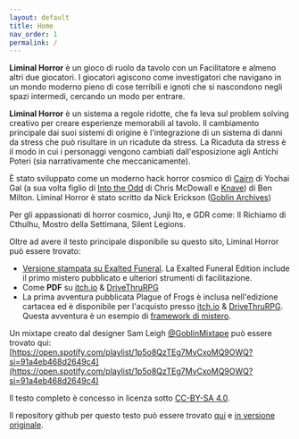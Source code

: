 ```yaml
---
layout: default
title: Home
nav_order: 1
permalink: /
---
```


**Liminal Horror** è un gioco di ruolo da tavolo con un Facilitatore e
almeno altri due giocatori. I giocatori agiscono come investigatori che
navigano in un mondo moderno pieno di cose terribili e ignoti che si
nascondono negli spazi intermedi, cercando un modo per entrare.

**Liminal Horror** è un sistema a regole ridotte, che fa leva sul problem solving creativo per creare esperienze memorabili al tavolo.  Il cambiamento principale dai suoi sistemi di origine è l'integrazione di un sistema di danni da stress che può risultare in un ricadute da stress. La Ricaduta da stress è il modo in cui i personaggi vengono cambiati dall'esposizione agli Antichi Poteri (sia narrativamente che meccanicamente).

È stato sviluppato come un moderno hack horror cosmico di [Cairn](https://yochaigal.itch.io/cairn) di Yochai Gal (a sua volta figlio di [Into the Odd](https://chrismcdee.itch.io/) di Chris McDowall  e [Knave](https://questingbeast.itch.io/knave)) di Ben Milton. Liminal Horror è stato scritto da Nick Erickson ([Goblin Archives](https://twitter.com/goblin_archives))

Per gli appassionati di horror cosmico, Junji Ito, e GDR come: Il Richiamo di Cthulhu, Mostro della Settimana, Silent Legions.

Oltre ad avere il testo principale disponibile su questo sito, Liminal Horror può essere trovato:
- [Versione stampata su Exalted Funeral](https://www.exaltedfuneral.com/products/liminal-horror-pdf). La Exalted Funeral Edition include il primo mistero pubblicato e ulteriori strumenti di facilitazione.
- Come **PDF** su [itch.io](https://goblinarchives.itch.io/liminal-horror) & [DriveThruRPG](https://www.drivethrurpg.com/product/366656/Liminal-Horror)
- La prima avventura pubblicata Plague of Frogs è inclusa nell'edizione cartacea ed è disponibile per l'acquisto presso [itch.io](https://goblinarchives.itch.io/plague-of-frogs) & [DriveThruRPG](https://www.drivethrurpg.com/product/366661/Plague-of-Frogs). Questa avventura è un esempio di [framework di mistero](https://goblinarchives.github.io/LiminalHorror/Mystery%20Framework/).

Un mixtape creato dal designer Sam Leigh [@GoblinMixtape](https://twitter.com/GoblinMixtape) può essere trovato qui: [https://open.spotify.com/playlist/1p5o8QzTEg7MvCxoMQ9OWQ?si=91a4eb468d2649c4](https://open.spotify.com/playlist/1p5o8QzTEg7MvCxoMQ9OWQ?si=91a4eb468d2649c4)

Il testo completo è concesso in licenza sotto [CC-BY-SA 4.0](https://creativecommons.org/licenses/by-sa/4.0/).

Il repository github per questo testo può essere trovato [qui](https://github.com/Italian-Translation-Alliance/LiminalHorror) e [in versione originale](https://github.com/GoblinArchives/LiminalHorror).
